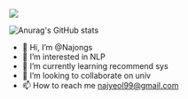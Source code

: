 <a href="python.org" target="_blank"><img src="https://img.shields.io/badge/python-A6A9AA?style=flat&logo=python&logoColor=#3776AB"/></a>

![Anurag's GitHub stats](https://github-readme-stats.vercel.app/api?username=Najongs&show_icons=true&theme=radical)

- 👋 Hi, I’m @Najongs
- 👀 I’m interested in NLP
- 🌱 I’m currently learning recommend sys
- 💞️ I’m looking to collaborate on univ
- 📫 How to reach me najyeol99@gmail.com

<!---
Najongs/Najongs is a ✨ special ✨ repository because its `README.md` (this file) appears on your GitHub profile.
You can click the Preview link to take a look at your changes.
--->
